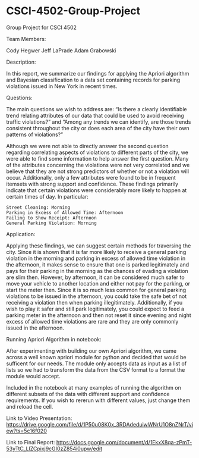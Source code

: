 # CSCI-4502-Group-Project
Group Project for CSCI 4502

Team Members:

Cody Hegwer
Jeff LaPrade
Adam Grabowski

Description:

In this report, we summarize our findings for applying the Apriori algorithm and Bayesian classification to a data set containing records for parking violations issued in New York in recent times. 

Questions:

The main questions we wish to address are: “Is there a clearly identifiable trend relating attributes of our data that could be used to avoid receiving traffic violations?” and “Among any trends we can identify, are those trends consistent throughout the city or does each area of the city have their own patterns of violations?”

Although we were not able to directly answer the second question regarding correlating aspects of violations to different parts of the city, we were able to find some information to help answer the first question. Many of the attributes concerning the violations were not very correlated and we believe that they are not strong predictors of whether or not a violation will occur. Additionally, only a few attributes were found to be in frequent itemsets with strong support and confidence. These findings primarily indicate that certain violations were considerably more likely to happen at certain times of day. In particular:

    Street Cleaning: Morning
    Parking in Excess of Allowed Time: Afternoon
    Failing to Show Receipt: Afternoon
    General Parking Violation: Morning

Application:

Applying these findings, we can suggest certain methods for traversing the city. Since it is shown that it is far more likely to receive a general parking violation in the morning and parking in excess of allowed time violation in the afternoon, it makes sense to ensure that one is parked legitimately and pays for their parking in the morning as the chances of evading a violation are slim then. However, by afternoon, it can be considered much safer to move your vehicle to another location and either not pay for the parking, or start the meter then. Since it is so much less common for general parking violations to be issued in the afternoon, you could take the safe bet of not receiving a violation then when parking illegitimately. Additionally, if you wish to play it safer and still park legitimately, you could expect to feed a parking meter in the afternoon and then not reset it since evening and night excess of allowed time violations are rare and they are only commonly issued in the afternoon. 


Running Apriori Algorithm in notebook:

After experimenting with building our own Apriori algorithm, we came across a well known apriori module for python and decided that would be sufficent for our needs. The module only accepts data as input as a list of lists so we had to transform the data from the CSV format to a format the module would accept. 

Included in the notebook at many examples of running the algorithm on different subsets of the data with different support and confidence requirements. If you wish to rererun with different values, just change them and reload the cell.


Link to Video Presentation:
https://drive.google.com/file/d/1P50u08K0x_3RDAdeduiwWNrU1O8nZNrT/view?ts=5c16f020

Link to Final Report:
https://docs.google.com/document/d/1EkxX8qa-zPmT-53yTtC_LlZCpixj9cGI0zZ854i0upw/edit